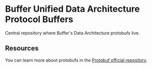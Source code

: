 # Buffer Unified Data Architecture Protocol Buffers

Central repository where Buffer's Data Architecture protobufs live.

## Resources

You can learn more about protobufs in the [Protobuf official repository](https://github.com/google/protobuf).
